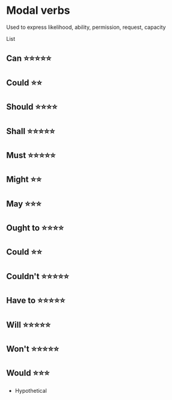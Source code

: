 # Modal verbs

Used to express likelihood, ability, permission, request, capacity 

List

## Can ⭐️⭐️⭐️⭐️⭐️
## Could ⭐️⭐️
## Should ⭐️⭐️⭐️⭐️
## Shall ⭐️⭐️⭐️⭐️⭐️
## Must ⭐️⭐️⭐️⭐️⭐️
## Might ⭐️⭐️
## May ⭐️⭐️⭐️
## Ought to ⭐️⭐️⭐️⭐️
## Could ⭐️⭐️
## Couldn't ⭐️⭐️⭐️⭐️⭐️
## Have to ⭐️⭐️⭐️⭐️⭐️
## Will ⭐️⭐️⭐️⭐️⭐️
## Won't ⭐️⭐️⭐️⭐️⭐️
## Would ⭐️⭐️⭐️
- Hypothetical 